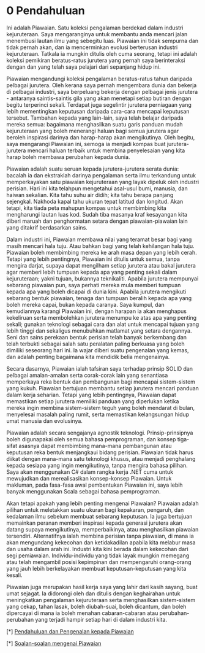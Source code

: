# 0 Pendahuluan

Ini adalah Piawaian. Satu koleksi pengalaman berdekad dalam industri kejuruteraan. Saya mengaranginya untuk membantu anda mencari jalan menembusi lautan ilmu yang sebegitu luas. Piawaian ini tidak sempurna dan tidak pernah akan, dan ia mencerminkan evolusi berterusan industri kejuruteraan. Tatkala ia mungkin ditulis oleh cuma seorang, tetapi ini adalah koleksi pemikiran beratus-ratus jurutera yang pernah saya berinteraksi dengan dan yang telah saya pelajari dari sepanjang hidup ini.

Piawaian mengandungi koleksi pengalaman beratus-ratus tahun daripada pelbagai jurutera. Oleh kerana saya pernah mengembara dunia dan bekerja di pelbagai industri, saya berpeluang bekerja dengan pelbagai jenis jurutera - antaranya saintis-saintis gila yang akan menetapi setiap butiran dengan begitu terperinci sekali. Terdapat juga segelintir jurutera perniagaan yang lebih mementingkan keputusan daripada cara-cara mencapai keputusan tersebut. Tambahan kepada yang lain-lain, saya telah belajar daripada mereka semua: bagaimana menghasilkan suatu garis panduan mudah kejuruteraan yang boleh menerangi haluan bagi semua jurutera agar beroleh inspirasi darinya dan harap-harap akan mengikutinya. Oleh begitu, saya mengarangi Piawaian ini, semoga ia menjadi kompas buat jurutera-jurutera mencari haluan terbaik untuk membina penyelesaian yang kita harap boleh membawa perubahan kepada dunia.

Piawaian adalah suatu seruan kepada jurutera-jurutera serata dunia: bacalah ia dan ekstraklah darinya pengalaman serta ilmu terkandung untuk memperkayakan satu piawaian kejuruteraan yang layak dipeluk oleh industri perisian. Hari ini kita telahpun mengetahui asal-usul bumi, manusia, dan haiwan sekalian. Kita tahu suhu air didih; kita tahu berapa panjang sejengkal. Nakhoda kapal tahu ukuran tepat latitud dan longitud. Akan tetapi, kita tiada peta mahupun kompas untuk membimbing kita mengharungi lautan luas kod. Sudah tiba masanya kraf kesayangan kita diberi maruah dan penghormatan setara dengan piawaian-piawaian lain yang ditakrif berdasarkan sains.

Dalam industri ini, Piawaian membawa nilai yang teramat besar bagi yang masih mencari hala tuju. Atau bahkan bagi yang telah kehilangan hala tuju. Piawaian boleh membimbing mereka ke arah masa depan yang lebih cerah. Tetapi yang lebih pentingnya, Piawaian ini ditulis untuk semua, tanpa mengira darjat, supaya dapat mengilham setiap jurutera atau bakal jurutera agar memberi lebih tumpuan kepada apa yang penting sekali dalam kejuruteraan; yakni tujuan, bukannya teknikaliti. Apabila jurutera mempunyai sebarang piawaian pun, saya perhati mereka mula memberi tumpuan kepada apa yang boleh dicapai di dunia kini. Apabila jurutera mengikuti sebarang bentuk piawaian, tenaga dan tumpuan beralih kepada apa yang boleh mereka capai, bukan kepada caranya. Saya kumpul, dan kemudiannya karangi Piawaian ini, dengan harapan ia akan menghapus kekeliruan serta membolehkan jurutera menumpu ke atas apa yang penting sekali; gunakan teknologi sebagai cara dan alat untuk mencapai tujuan yang lebih tinggi dan sekaligus menubuhkan matlamat yang setara dengannya. Seni dan sains perekaan bentuk perisian telah banyak berkembang dan telah terbukti sebagai salah satu peralatan paling berkuasa yang boleh dimiliki seseorang hari ini. Ia wajar diberi suatu pengenalan yang kemas, dan adalah penting bagaimana kita mendidik belia mengenainya.

Secara dasarnya, Piawaian ialah tafsiran saya terhadap prinsip SOLID dan pelbagai amalan-amalan serta corak-corak lain yang senantiasa memperkaya reka bentuk dan pembangunan bagi mencapai sistem-sistem yang kukuh. Piawaian bertujuan membantu setiap jurutera mencari panduan dalam kerja seharian. Tetapi yang lebih pentingnya, Piawaian dapat memastikan setiap jurutera memiliki panduan yang diperlukan ketika mereka ingin membina sistem-sistem teguh yang boleh mendarat di bulan, menyelesai masalah paling rumit, serta memastikan kelangsungan hidup umat manusia dan evolusinya.

Piawaian adalah secara sengajanya agnostik teknologi. Prinsip-prinsipnya boleh digunapakai oleh semua bahasa pemprograman, dan konsep tiga-sifat asasnya dapat membimbing mana-mana pembangunan atau keputusan reka bentuk menjangkaui bidang perisian. Piawaian tidak harus diikat dengan mana-mana satu teknologi khusus, atau menjadi penghalang kepada sesiapa yang ingin mengikutinya, tanpa mengira bahasa pilihan. Saya akan menggunakan C# dalam rangka kerja .NET cuma untuk mewujudkan dan merealisasikan konsep-konsep Piawaian. Untuk makluman, pada fasa-fasa awal pembentukan Piawaian ini, saya lebih banyak menggunakan Scala sebagai bahasa pemprograman.

Akan tetapi apakah yang lebih penting mengenai Piawaian? Piawaian adalah pilihan untuk meletakkan suatu ukuran bagi kepakaran, pengaruh, dan kedalaman ilmu sebelum membuat sebarang keputusan. Ia juga bertujuan memainkan peranan memberi inspirasi kepada generasi jurutera akan datang supaya mengikutinya, memperbaikinya, atau menghasilkan piawaian tersendiri. Alternatifnya ialah membina perisian tanpa piawaian, di mana ia akan mengundang kekecohan dan ketidakadilan apabila kita melabur masa dan usaha dalam arah ini. Industri kita kini berada dalam kekecohan dari segi pemiawaian. Individu-individu yang tidak layak mungkin memegang atau telah mengambil posisi kepimpinan dan mempengaruhi orang-orang yang jauh lebih berkelayakan membuat keputusan-keputusan yang kita kesali.

Piawaian juga merupakan hasil kerja saya yang lahir dari kasih sayang, buat umat sejagat. Ia didorongi oleh dan ditulis dengan keghairahan untuk meningkatkan pengalaman kejuruteraan serta menghasilkan sistem-sistem yang cekap, tahan lasak, boleh diubah-suai, boleh dicantum, dan boleh dipercayai di mana ia boleh menahan cabaran-cabaran atau perubahan-perubahan yang terjadi hampir setiap hari di dalam industri kita.

[*] [Pendahuluan dan Pengenalan kepada Piawaian](https://www.youtube.com/watch?v=8PveoymxCok)

[*] [Soalan-soalan mengenai Piawaian](https://www.youtube.com/watch?v=Au7G_y4BkbY)